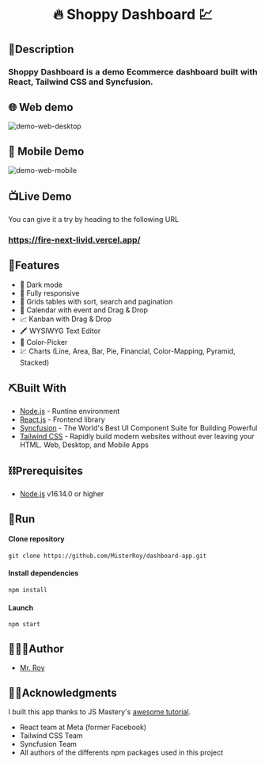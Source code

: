 <h1 align="center">🔥 Shoppy Dashboard 💹</h1>

## 🏁Description

<h3 style="text-align: justify">Shoppy Dashboard is a demo Ecommerce dashboard built with React, Tailwind CSS and Syncfusion.<h3>

## 🌐 Web demo

![demo-web-desktop](https://drive.google.com/uc?export=download&id=12ePkDX1Lx_OU2joWiIWY5-jLbG6Pisgf)

## 📱 Mobile Demo

![demo-web-mobile](https://drive.google.com/uc?export=download&id=1azdVmpATh169r2eeuys3ZBFjdnX141ai)

## 📺Live Demo

<p>You can give it a try by heading to the following URL</p>

### https://fire-next-livid.vercel.app/

## 💫Features

- 🥽 Dark mode
- 📱 Fully responsive
- 📃 Grids tables with sort, search and pagination
- 📅 Calendar with event and Drag & Drop
- 📈 Kanban with Drag & Drop
- 🖍️ WYSIWYG Text Editor
- 💄 Color-Picker
- 💹 Charts (Line, Area, Bar, Pie, Financial, Color-Mapping, Pyramid, Stacked)

## ⛏️Built With

- [Node.js](https://nodejs.org/) - Runtine environment
- [React.js](https://reactjs.org/) - Frontend library
- [Syncfusion](https://www.syncfusion.com/) - The World's Best UI Component Suite for Building Powerful
- [Tailwind CSS](https://tailwindcss.com/) - Rapidly build modern websites without ever leaving your HTML.
  Web, Desktop, and Mobile Apps

## ⛓️Prerequisites

- [Node.js](https://nodejs.org/) v16.14.0 or higher

## 🚀Run

#### Clone repository

```
git clone https://github.com/MisterRoy/dashboard-app.git
```

#### Install dependencies

```
npm install
```

#### Launch

```
npm start
```

## 👨🏾‍💻Author

- [Mr. Roy](https://github.com/MisterRoy)

## 👋🏿Acknowledgments

I built this app thanks to JS Mastery's [awesome tutorial](https://youtu.be/jx5hdo50a2M).

- React team at Meta (former Facebook)
- Tailwind CSS Team
- Syncfusion Team
- All authors of the differents npm packages used in this project
